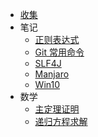 * [收集](https://www.notion.so/Notion-5cb29b54ce27429b86ca524a99bc7c74)
* 笔记
    * [正则表达式](note\正则表达式.md)
    * [Git 常用命令](note\Git-常用命令.md)
    * [SLF4J](note\SLF4J-Logback.md)
    * [Manjaro](note\Manjaro.md)
    * [Win10](note\win10.md)
* 数学
    * [主定理证明](math\主定理证明.md)
    * [递归方程求解](math\递归方程求解.md)
